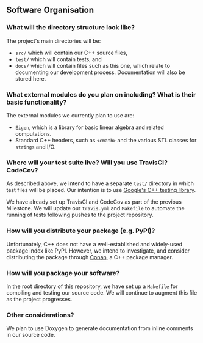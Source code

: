 ## Software Organisation

### What will the directory structure look like?

The project's main directories will be:

* `src/` which will contain our C++ source files,
* `test/` which will contain tests, and
* `docs/` which will contain files such as this one, which relate to documenting our development process. Documentation will also be stored here.

### What external modules do you plan on including? What is their basic functionality?

The external modules we currently plan to use are:

* [`Eigen`](http://eigen.tuxfamily.org/index.php?title=Main_Page), which is a library for basic linear algebra and related computations.
* Standard C++ headers, such as `<cmath>` and the various STL classes for `strings` and I/O.

### Where will your test suite live? Will you use TravisCI? CodeCov?

As described above, we intend to have a separate `test/` directory in which test files will be placed. Our intention is to use [Google's C++ testing library](https://github.com/google/googletest).

We have already set up TravisCI and CodeCov as part of the previous Milestone. We will update our `travis.yml` and `Makefile` to automate the running of tests following pushes to the project repository.

### How will you distribute your package (e.g. PyPI)?

Unfortunately, C++ does not have a well-established and widely-used package index like PyPI. However, we intend to investigate, and consider distributing the package through [Conan](https://conan.io/), a C++ package manager.

### How will you package your software?

In the root directory of this repository, we have set up a `Makefile` for compiling and testing our source code. We will continue to augment this file as the project progresses.

### Other considerations?

We plan to use Doxygen to generate documentation from inline comments in our source code.